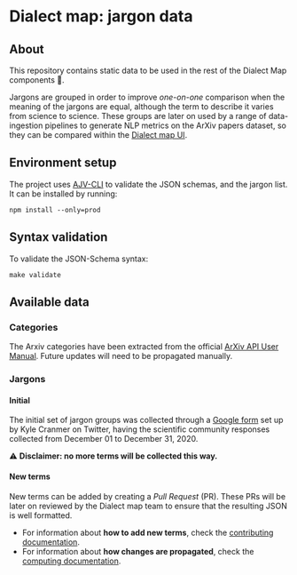 # Dialect map: jargon data

## About
This repository contains static data to be used in the rest of the Dialect Map components 💬.

Jargons are grouped in order to improve _one-on-one_ comparison when the meaning of the
jargons are equal, although the term to describe it varies from science to science.
These groups are later on used by a range of data-ingestion pipelines to generate NLP metrics
on the ArXiv papers dataset, so they can be compared within the [Dialect map UI][dialect-map-ui].


## Environment setup
The project uses [AJV-CLI][ajv-cli-repository] to validate the JSON schemas, and the jargon list.
It can be installed by running:
```shell script
npm install --only=prod
```


## Syntax validation
To validate the JSON-Schema syntax:
```shell script
make validate
```


## Available data

### Categories
The Arxiv categories have been extracted from the official [ArXiv API User Manual][arxiv-api-guide].
Future updates will need to be propagated manually.

### Jargons

#### Initial
The initial set of jargon groups was collected through a [Google form][google-form-jargons]
set up by Kyle Cranmer on Twitter, having the scientific community responses collected
from December 01 to December 31, 2020.

⚠️ **Disclaimer: no more terms will be collected this way.**

#### New terms
New terms can be added by creating a _Pull Request_ (PR). These PRs will be later on reviewed
by the Dialect map team to ensure that the resulting JSON is well formatted.

- For information about **how to add new terms**, check the [contributing documentation][docs-contrib].
- For information about **how changes are propagated**, check the [computing documentation][docs-compute].


[ajv-cli-repository]: https://github.com/ajv-validator/ajv-cli
[arxiv-api-guide]: https://arxiv.org/help/api/user-manual#53-subject-classifications
[dialect-map-ui]: https://github.com/dialect-map/dialect-map-ui
[docs-contrib]: docs/contribute.md
[docs-compute]: docs/compute.md
[google-form-jargons]: https://docs.google.com/forms/d/e/1FAIpQLScFC2BjIbd_WfY4ghCmZt_1QW5_tC8wZMoIa64vUWSxP9Xc9w/viewform
